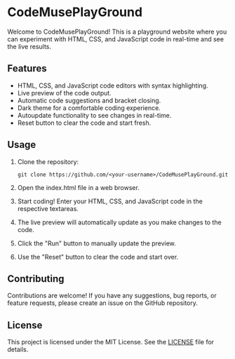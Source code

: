 
# CodeMusePlayGround

Welcome to CodeMusePlayGround! This is a playground website where you can experiment with HTML, CSS, and JavaScript code in real-time and see the live results.

## Features

- HTML, CSS, and JavaScript code editors with syntax highlighting.
- Live preview of the code output.
- Automatic code suggestions and bracket closing.
- Dark theme for a comfortable coding experience.
- Autoupdate functionality to see changes in real-time.
- Reset button to clear the code and start fresh.

## Usage

1. Clone the repository:
   ```shell
   git clone https://github.com/<your-username>/CodeMusePlayGround.git
   ```

2. Open the index.html file in a web browser.

3. Start coding! Enter your HTML, CSS, and JavaScript code in the respective textareas.

4. The live preview will automatically update as you make changes to the code.

5. Click the "Run" button to manually update the preview.

6. Use the "Reset" button to clear the code and start over.

## Contributing

Contributions are welcome! If you have any suggestions, bug reports, or feature requests, please create an issue on the GitHub repository.

## License

This project is licensed under the MIT License. See the [LICENSE](LICENSE) file for details.

